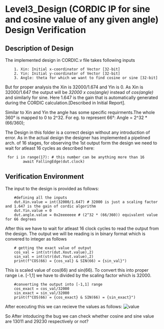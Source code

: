 # Level3_Design (CORDIC IP for sine and cosine value of any given angle) Design Verification

## Description of Design 
The implemented design in CORDIC.v file takes following inputs
```
    1. Xin: Initial x-coordinator of Vector [32-bit]
    2. Yin: Initial y-coordinator of Vector [32-bit]
    3. Angle: theta for which we want to find cosine or sine [32-bit]
```
But for proper analysis the Xin is 32000/1.674 and Yin is 0. As Xin is 32000/1.647 the output will be *32000 x cos(angle)* instead of *cos(angle)* and similarly for sine.
Here 1.647 is the gain that is automatically generated during the CORDIC calculation.[Described in Initial Report].

Similar to Xin and Yin the angle has some specific requirments.The whole 360° is mapped to 0 to 2^32. For eg. to represent 66°:
Angle = 2^32 * (66/360);

The Design in this folder is a correct design without any introduction of error. As in the actual design the designer has implemented a pipelined arch. of 16 stages, for 
observing the 1st output form the design we need to wait for atleast 16 cycles as described here:
```
 for i in range(17): # this number can be anything more than 16
        await FallingEdge(dut.clock)
```
## Verification Environment
The input to the design is provided as follows:
```
    #defining all the inputs 
    dut.Xin.value = int(32000/1.647) # 32000 is just a scaling factor and 1.647 is the gain of cordic algorithm
    dut.Yin.value = 0
    dut.angle.value = 0x2eeeeeee # (2^32 * (66/360)) equivalent value for 66 degrees
```

After this we have to wait for atleast 16 clock cycles to read the output from the design. The output we will be reading 
is in binary format which is convered to integer as follows
```
    # getting the exact value of output 
    cos_val = int(str(dut.Xout.value),2)
    sin_val = int(str(dut.Yout.value),2)
    print(f"COS(66) = {cos_val} & SIN(66) = {sin_val}")
```
This is scaled value of cos(66) and sin(66). To convert this into proper range i.e. [-1,1] we have to divided by the scaling factor which is 32000.
```
    #converting the output into [-1,1] range
    cos_exact = cos_val/32000
    sin_exact = sin_val/32000
    print(f"COS(66) = {cos_exact} & SIN(66) = {sin_exact}")
```
After ececuting this we can recieve the values as follows:
![value ](https://user-images.githubusercontent.com/33130256/181610311-749fcb89-8f30-4299-9da3-b669df383bb1.png)

So After intoducing the bug we can check whether cosine and sine value are 13011 and 29230 respectively or not?
